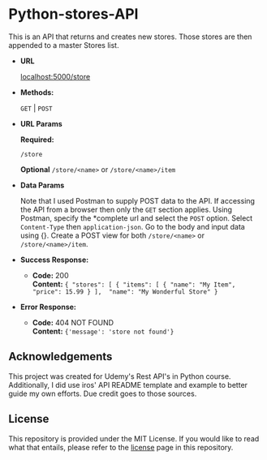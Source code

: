 # Python-stores-API

 This is an API that returns and creates new stores. Those stores are then appended to a master Stores list.
* **URL**

  <localhost:5000/store>

* **Methods:**
  
  `GET` | `POST`
  
*  **URL Params**


   **Required:**
 
   `/store`
   
   **Optional**
   `/store/<name>` or `/store/<name>/item`
   
* **Data Params**

  Note that I used Postman to supply POST data to the API. 
  If accessing the API from a browser then only the `GET` section applies.
  Using Postman, specify the *complete url and select the `POST` option. 
  Select `Content-Type` then `application-json`. Go to the body and input data using {}.
  Create a POST view for both `/store/<name>` or `/store/<name>/item`.

* **Success Response:**

  * **Code:** 200 <br />
    **Content:** `{
  "stores": [
    {
      "items": [
        {
          "name": "My Item", 
          "price": 15.99
        }
      ], 
      "name": "My Wonderful Store"
    }`
 
* **Error Response:**

  * **Code:** 404 NOT FOUND <br />
    **Content:** `{'message': 'store not found'}`

## Acknowledgements
This project was created for Udemy's Rest API's in Python course. Additionally, I did use iros' API README template and example to better guide my own efforts. Due credit goes to those sources.

## License
This repository is provided under the MIT License. If you would like to read what that entails, please refer to the [license](https://github.com/nortorious-flame89/Python-stores-API/blob/master/LICENSE) page in this repository.
